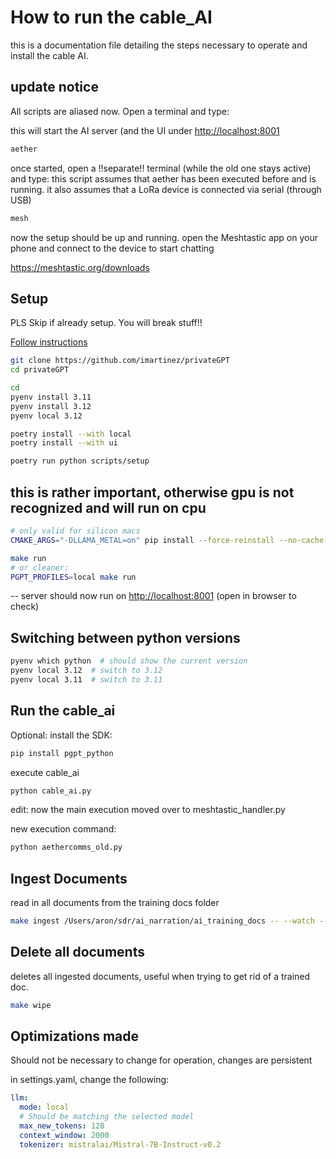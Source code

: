 # How to run the cable_AI

this is a documentation file detailing the steps necessary to operate and install the cable AI.

## update notice

All scripts are aliased now. Open a terminal and type:

this will start the AI server (and the UI under <http://localhost:8001>

```bash
aether
```

once started, open a !!separate!! terminal (while the old one stays active) and type:
this script assumes that aether has been executed before and is running.
it also assumes that a LoRa device is connected via serial (through USB)

```bash
mesh
```

now the setup should be up and running. open the Meshtastic app on your phone and connect to the device to start chatting

<https://meshtastic.org/downloads>

## Setup

PLS Skip if already setup. You will break stuff!!

[Follow instructions](https://docs.privategpt.dev/installation)

```bash
git clone https://github.com/imartinez/privateGPT
cd privateGPT
```

```bash
cd
pyenv install 3.11
pyenv install 3.12
pyenv local 3.12
```

```bash
poetry install --with local
poetry install --with ui
```

```bash
poetry run python scripts/setup
```

## this is rather important, otherwise gpu is not recognized and will run on cpu

```bash
# only valid for silicon macs
CMAKE_ARGS="-DLLAMA_METAL=on" pip install --force-reinstall --no-cache-dir llama-cpp-python
```

```bash
make run
# or cleaner:
PGPT_PROFILES=local make run
```

-- server should now run on
<http://localhost:8001>
(open in browser to check)

## Switching between python versions

```bash
pyenv which python  # should show the current version
pyenv local 3.12  # switch to 3.12
pyenv local 3.11  # switch to 3.11
```

## Run the cable_ai

Optional: install the SDK:

```bash
pip install pgpt_python
```

execute cable_ai

```bash
python cable_ai.py
```

edit: now the main execution moved over to meshtastic_handler.py

new execution command:

```bash
python aethercomms_old.py
```

## Ingest Documents

read in all documents from the training docs folder

```bash
make ingest /Users/aron/sdr/ai_narration/ai_training_docs -- --watch --log-file //Users/aron/privateGPT/private_gpt/ingest.log
```

## Delete all documents

deletes all ingested documents, useful when trying to get rid of a trained doc.

```bash
make wipe
```

## Optimizations made

Should not be necessary to change for operation, changes are persistent

in settings.yaml, change the following:

```yaml
llm:
  mode: local
  # Should be matching the selected model
  max_new_tokens: 128
  context_window: 2000
  tokenizer: mistralai/Mistral-7B-Instruct-v0.2
```
